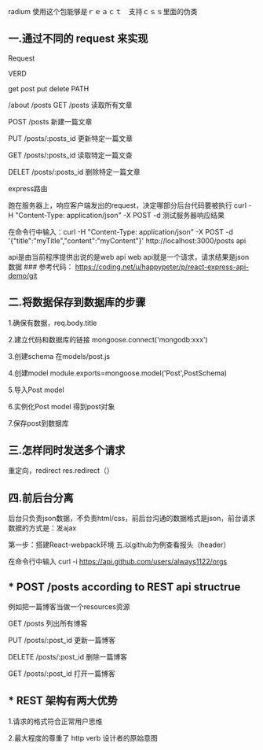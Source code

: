 radium  使用这个包能够是ｒｅａｃｔ　支持ｃｓｓ里面的伪类
## 一.通过不同的 request 来实现

Request

VERD

get
post
put
delete
PATH

/about
/posts
GET /posts 读取所有文章

POST /posts 新建一篇文章

PUT /posts/:posts_id 更新特定一篇文章

GET /posts/:posts_id 读取特定一篇文查

DELET /posts/:posts_id 删除特定一篇文章

express路由

跑在服务器上，响应客户端发出的request，决定哪部分后台代码要被执行 curl -H "Content-Type: application/json" -X POST -d
测试服务器响应结果

在命令行中输入：curl -H "Content-Type: application/json" -X POST -d '{"title":"myTitle","content":"myContent"}' http://localhost:3000/posts
api

api是由当前程序提供出说的是web api
web api就是一个请求，请求结果是json数据 ### 参考代码： https://coding.net/u/happypeter/p/react-express-api-demo/git
## 二.将数据保存到数据库的步骤

1.确保有数据，req.body.title

2.建立代码和数据库的链接 mongoose.connect('mongodb:xxx')

3.创建schema 在models/post.js

4.创建model module.exports=mongoose.model('Post',PostSchema)

5.导入Post model

6.实例化Post model 得到post对象

7.保存post到数据库

## 三.怎样同时发送多个请求

重定向，redirect res.redirect（）

## 四.前后台分离

后台只负责json数据，不负责html/css，前后台沟通的数据格式是json，前台请求数据的方式是：发ajax

第一步：搭建React-webpack环境
五.以github为例查看报头（header）

在命令行中输入 curl -i https://api.github.com/users/always1122/orgs

## * POST /posts according to REST api structrue

例如把一篇博客当做一个resources资源

GET /posts 列出所有博客

PUT /posts/:post_id 更新一篇博客

DELETE /posts/:post_id 删除一篇博客

GET /posts/:post_id 打开一篇博客

## * REST 架构有两大优势

1.请求的格式符合正常用户思维

2.最大程度的尊重了 http verb 设计者的原始意图
